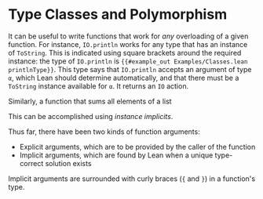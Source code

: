 # Type Classes and Polymorphism

It can be useful to write functions that work for _any_ overloading of a given function.
For instance, `IO.println` works for any type that has an instance of `ToString`.
This is indicated using square brackets around the required instance: the type of `IO.println` is `{{#example_out Examples/Classes.lean printlnType}}`.
This type says that `IO.println` accepts an argument of type `α`, which Lean should determine automatically, and that there must be a `ToString` instance available for `α`.
It returns an `IO` action.

Similarly, a function that sums all elements of a list 

This can be accomplished using _instance implicits_.

Thus far, there have been two kinds of function arguments:

 * Explicit arguments, which are to be provided by the caller of the function
 * Implicit arguments, which are found by Lean when a unique type-correct solution exists
 
Implicit arguments are surrounded with curly braces (`{` and `}`) in a function's type.


